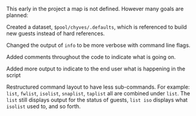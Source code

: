 This early in the project a map is not defined. However many goals are planned:


Created a dataset, `$pool/chyves/.defaults`, which is referenced to build new guests instead of hard references.

Changed the output of `info` to be more verbose with command line flags.

Added comments throughout the code to indicate what is going on.

Added more output to indicate to the end user what is happening in the script

Restructured command layout to have less sub-commands. For example: `list`, `fwlist`, `isolist`, `snaplist`, `taplist` all are combined under `list`. The `list` still displays output for the status of guests, `list iso` displays what `isolist` used to, and so forth.
